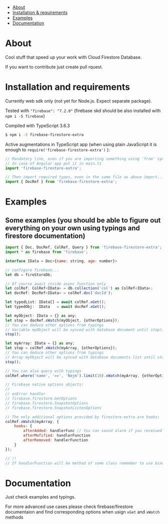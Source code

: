 - [About](#about)
- [Installation & requirements](#installation-and-requirements)
- [Examples](#examples)
- [Documentation](#documentation)

# About
Cool stuff that speed up your work with Cloud Firestore Database.

If you want to contribute just create pull rquest.

# Installation and requirements
Currently web sdk only (not yet for Node.js. Expect separate package).

Tested with `"firebase": "7.2.0"` (firebase skd should be also installed with `npm i -S firebase`)

Compiled with TypeScript 3.6.3

```sh
$ npm i -S firebase-firestore-extra
```

Active augmentations in TypeScript app (when using plain JavaScript it is enough to `require('firebase-firestore-extra')` ):
```js
// Mandatory line, even if you are importing something using 'from' syntax
// In case of Angular app put it in main.ts
import 'firebase-firestore-extra';

// Then import required types, even in the same file as above import...
import { DocRef } from 'firebase-firestore-extra';

```

# Examples

## Some examples (you should be able to figure out everything on your own using typings and firestore documentation)
```js
import { Doc, DocRef, ColRef, Query } from 'firebase-firestore-extra';
import * as firebase from 'firebase';

interface IData = Doc<{name: string, age: number}>

// configure firebase...
let db = fireStoreDb;

// Of course await inside async function only
let colRef: ColRef<IData> = db.collection('col') as ColRef<IData>;
let docRef: DocRef<IData> = colRef.doc('docId');

let typedList: IData[] = await colRef.xGet();
let typedObj:  IData   = await docRef.xGet();

let myObject: IData = {} as any;
let stop = docRef.xWatch(myObject, {otherOptions});
// You can deduce other options from typings
// Variable myObject will be synced with database document until stop() called
stop();

let myArray: IData = {} as any;
let stop = colRef.xWatch(myArray, {otherOptions});
// You can deduce other options from typings
// Array myObject will be synced with database documents list until stop() called
stop();

// You can also query with typings
colRef.where('name', '==', 'Nejm').limit(10).xWatch(myArray, {otherOptions});

// Firebase native options objects:
//
// onError handler
// firebase.firestore.GetOptions
// firebase.firestore.SnapshotOptions
// firebase.firestore.SnapshotListenOptions

// The only additional options provided by firestore-extra are hooks:
colRef.xWatch(myArray, {
    hooks: {
        afterAdded: handlerFunc // You can sound alarm if you received new document created later than Date.now()
        afterMofified: handlerFunction
        afterRemoved: handlerFunction
    }
});

// !!
// If handlerFunction will be method of some class remember to use bind

```


# Documentation

Just check examples and typings.

For more advanced use cases please check firebase/firestore documentaion and find corresponding options when usign `xGet` and `xWatch` methods
